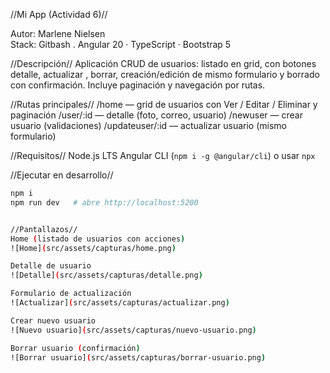  //Mi App  (Actividad 6)//

Autor: Marlene Nielsen  
Stack: Gitbash . Angular 20 · TypeScript · Bootstrap 5

//Descripción//
Aplicación CRUD de usuarios: listado en grid, con botones detalle, actualizar , borrar,  creación/edición de mismo formulario y borrado con confirmación. Incluye paginación y navegación por rutas.

//Rutas principales//
/home — grid de usuarios con Ver / Editar / Eliminar y paginación
/user/:id — detalle (foto, correo, usuario)
/newuser — crear usuario (validaciones)
/updateuser/:id — actualizar usuario (mismo formulario)

//Requisitos//
Node.js LTS 
Angular CLI (`npm i -g @angular/cli`) o usar `npx`

//Ejecutar en desarrollo//
```bash
npm i
npm run dev   # abre http://localhost:5200


//Pantallazos//
Home (listado de usuarios con acciones)
![Home](src/assets/capturas/home.png)

Detalle de usuario
![Detalle](src/assets/capturas/detalle.png)

Formulario de actualización
![Actualizar](src/assets/capturas/actualizar.png)

Crear nuevo usuario
![Nuevo usuario](src/assets/capturas/nuevo-usuario.png)

Borrar usuario (confirmación)
![Borrar usuario](src/assets/capturas/borrar-usuario.png)